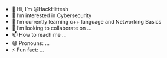 - 👋 Hi, I’m @HackHittesh
- 👀 I’m interested in Cybersecurity
- 🌱 I’m currently learning c++ language and Networking Basics
- 💞️ I’m looking to collaborate on ...
- 📫 How to reach me ...
- 😄 Pronouns: ...
- ⚡ Fun fact: ...

<!---
HackHittesh/HackHittesh is a ✨ special ✨ repository because its `README.md` (this file) appears on your GitHub profile.
You can click the Preview link to take a look at your changes.
--->
